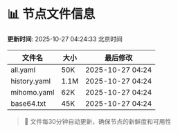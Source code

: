 # 📊 节点文件信息

**更新时间**: 2025-10-27 04:24:33 北京时间

| 文件名 | 大小 | 最后修改 |
|--------|------|----------|
| all.yaml | 50K | 2025-10-27 04:24 |
| history.yaml | 1.1M | 2025-10-27 04:24 |
| mihomo.yaml | 62K | 2025-10-27 04:24 |
| base64.txt | 45K | 2025-10-27 04:24 |

> 🔄 文件每30分钟自动更新，确保节点的新鲜度和可用性
